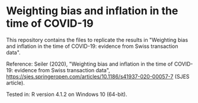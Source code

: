 # Weighting bias and inflation in the time of COVID-19
This repository contains the files to replicate the results in "Weighting bias and inflation in the time of COVID-19: evidence from Swiss transaction data".

Reference: Seiler (2020), "Weighting bias and inflation in the time of COVID-19: evidence from Swiss transaction data", https://sjes.springeropen.com/articles/10.1186/s41937-020-00057-7 (SJES article).

Tested in: R version 4.1.2 on Windows 10 (64-bit).
